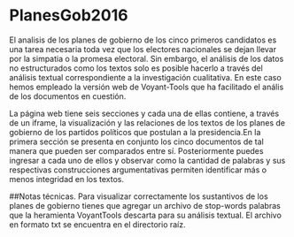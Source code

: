 # PlanesGob2016
El analisis de los planes de gobierno de los cinco primeros candidatos es una tarea necesaria toda vez que los electores nacionales se dejan llevar por la simpatia o la promesa electoral. Sin embargo, el análisis de los datos no estructurados como los textos solo es posible hacerlo a través del análisis textual correspondiente a la investigación cualitativa. En este caso hemos empleado la versión web de Voyant-Tools que ha facilitado el anális de los documentos en cuestión. 

La página web tiene seis secciones y cada una de ellas contiene, a través de un iframe, la visualización y las relaciones de los textos de los planes de gobierno de los partidos políticos que postulan a la presidencia.En la primera sección se presenta en conjunto los cinco documentos de tal manera que pueden ser comparados entre sí. Posteriormente puedes ingresar a cada uno de ellos y observar como la cantidad de palabras y sus respectivas construcciones argumentativas permiten identificar más o menos integridad en los textos. 

##Notas técnicas. 
Para visualizar correctamente los sustantivos de los planes de gobierno tienes que agregar un archivo de stop-words palabras que la heramienta VoyantTools descarta para su análisis textual. El archivo en formato txt se encuentra en el directorio raíz. 
